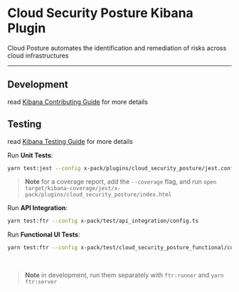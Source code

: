 # Cloud Security Posture Kibana Plugin

Cloud Posture automates the identification and remediation of risks across cloud infrastructures

---

## Development

read [Kibana Contributing Guide](https://github.com/elastic/kibana/blob/main/CONTRIBUTING.md) for more details

## Testing

read [Kibana Testing Guide](https://www.elastic.co/guide/en/kibana/current/development-tests.html) for more details

Run **Unit Tests**:

```bash
yarn test:jest --config x-pack/plugins/cloud_security_posture/jest.config.js
```

> **Note**
> for a coverage report, add the `--coverage` flag, and run `open target/kibana-coverage/jest/x-pack/plugins/cloud_security_posture/index.html`

Run **API Integration**:

```bash
yarn test:ftr --config x-pack/test/api_integration/config.ts
```

Run **Functional UI Tests**:

```bash
yarn test:ftr --config x-pack/test/cloud_security_posture_functional/config.ts
```

<br/>

> **Note**
> in development, run them separately with `ftr:runner` and `yarn ftr:server`
